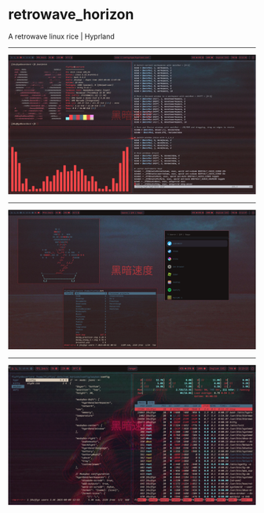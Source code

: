 # retrowave_horizon
A retrowave linux rice | Hyprland

---

![Screenshot 1](screenshots/1.png)

---

![Screenshot 2](screenshots/2.png)

---

![Screenshot 3](screenshots/3.png)
